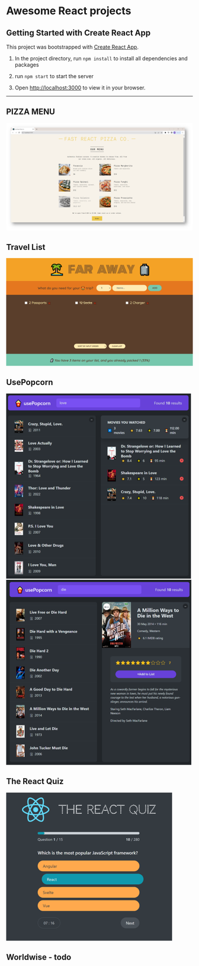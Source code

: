 # Awesome React projects

## Getting Started with Create React App

This project was bootstrapped with [Create React App](https://github.com/facebook/create-react-app).

1. In the project directory, run `npm install` to install all dependencies and packages

2. run `npm start` to start the server

3. Open [http://localhost:3000](http://localhost:3000) to view it in your browser.

---

## PIZZA MENU

<img src="images/pizza-menu.png">

## Travel List

<img src="images/travellist.png">

## UsePopcorn

<img src="images/usePopcorn1.png" height="500">

<img src="images/usePopcorn2.png" height="500">

## The React Quiz

<img src="images/reactquiz.png" height="400">

## Worldwise - todo
